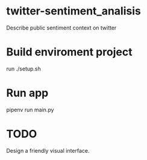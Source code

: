 # twitter-sentiment_analisis
Describe public sentiment context on twitter

# Build enviroment project

run ./setup.sh

# Run app

pipenv run main.py

# TODO

Design a friendly visual interface.
